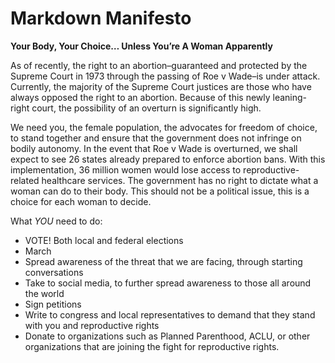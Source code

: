 
# Markdown Manifesto

**Your Body, Your Choice… Unless You’re A Woman Apparently**

As of recently, the right to an abortion–guaranteed and protected by the Supreme Court in 1973 through the passing of Roe v Wade–is under attack. Currently, the majority of the Supreme Court justices are those who have always opposed the right to an abortion. Because of this newly leaning-right court, the possibility of an overturn is significantly high.  

We need you, the female population, the advocates for freedom of choice, to stand together and ensure that the government does not infringe on bodily autonomy. In the event that Roe v Wade is overturned, we shall expect to see 26 states already prepared to enforce abortion bans. With this implementation, 36 million women would lose access to reproductive-related healthcare services. The government has no right to dictate what a woman can do to their body. This should not be a political issue, this is a choice for each woman to decide. 


What _YOU_ need to do:

* VOTE! Both local and federal elections
* March 
* Spread awareness of the threat that we are facing, through starting conversations
* Take to social media, to further spread awareness to those all around the world
* Sign petitions 
* Write to congress and local representatives to demand that they stand with you and reproductive rights
* Donate to organizations such as Planned Parenthood, ACLU, or other organizations that are joining the fight for reproductive rights. 

